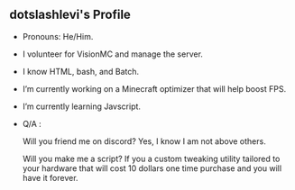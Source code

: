 ## dotslashlevi's Profile
- Pronouns: He/Him.
- I volunteer for VisionMC and manage the server.
- I know HTML, bash, and Batch.
- I’m currently working on a Minecraft optimizer that will help boost FPS.
- I’m currently learning Javscript.
- Q/A :

     Will you friend me on discord? Yes, I know I am not above others.
     
     Will you make me a script? If you a custom tweaking utility tailored to your hardware that will cost 10 dollars one time purchase and you will have it forever.
